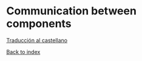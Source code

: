 # Communication between components

[Traducción al castellano](./README_ES.md)

[Back to index](../README.md/#topics-covered)
